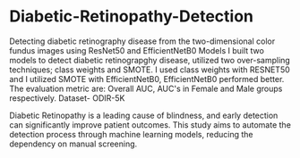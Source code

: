 # Diabetic-Retinopathy-Detection
Detecting diabetic retinography disease from the two-dimensional color fundus images using ResNet50 and EfficientNetB0 Models
I built two models to detect diabetic retinograpghy disease, utilized two over-sampling techniques; class weights and SMOTE.
I used class weights with RESNET50 and I utilized SMOTE with EfficientNetB0, EfficientNetB0 performed better.
The evaluation metric are: Overall AUC, AUC's in Female and Male groups respectively.
Dataset- ODIR-5K

Diabetic Retinopathy is a leading cause of blindness, and early detection can significantly improve patient outcomes. This study aims to automate the detection process through machine learning models, reducing the dependency on manual screening.
